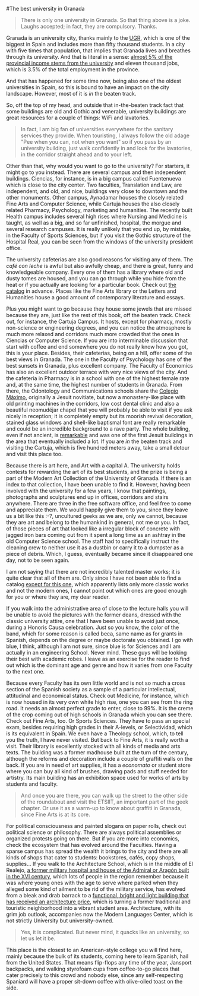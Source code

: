 #The best university in Granada

>There is only one university in Granada. So that thing above is a joke. Laughs accepted; in fact, they are compulsory. Thanks.

Granada is an university city, thanks mainly to the [UGR](http://ugr.university), which is one of the biggest in Spain and includes more than fifty thousand students. In a city with five times that population, that implies that Granada lives and breathes through its university. And that is literal in a sense: [almost 5% of the provincial income stems from the university](http://www.ideal.es/granada/v/20120503/granada/motores-granada-20120503.html) and eleven thousand jobs, which is 3.5% of the total employment in the province.

And that has happened for some time now, being also one of the oldest universities in Spain, so this is bound to have an impact on the city landscape. However, most of it is *in* the beaten track. 

So, off the top of my head, and outside that in-the-beaten track fact that some buildings are old and Gothic and venerable, university buildings are great resources for a couple of things: WiFi and lavatories.

>In fact, I am big fan of universities everywhere for the sanitary services they provide. When touristing, I always follow the old adage "Pee when you can, not when you want" so if you pass by an university building, just walk confidently in and look for the lavatories, in the corridor straight ahead and to your left.

Other than that, why would you want to go to the university? For starters, it might go to you instead. There are several campus and then independent buildings. Ciencias, for instance, is in a big campus called Fuentenueva which is close to the city center. Two faculties, Translation and Law, are independent, and old, and nice, buildings very close to downtown and the other monuments. Other campus, Aynadamar houses the closely related Fine Arts and Computer Science, while Cartuja houses the also closely related Pharmacy, Psychology, marketing and humanities. The recently built Health campus includes several high rises where Nursing and Medicine is taught, as well as a big, and so far unfinished, hospital, the morgue and several research campuses. It is really unlikely that you end up, by mistake, in the Faculty of Sports Sciences, but if you visit the Gothic structure of the Hospital Real, you can be seen from the windows of the university president office.

The university cafeterias are also good reasons for visiting any of them. The *café con leche* is awful but also awfully cheap, and there is great, funny and knowledgeable company. Every one of them has a library where old and dusty tomes are housed, and you can go through while you hide from the heat or if you actually are looking for a particular book. Check out [the catalog](http://biblioteca.ugr.es/pages/catalogo) in advance. Places like the Fine Arts library or the Letters and Humanities house a good amount of contemporary literature and essays.

Plus you might want to go because they house some jewels that are missed because they are, just like the rest of this book, off the beaten track. Check out, for instance, the Cartuja Campus. It hosts, except for pharmacy, mostly non-science or engineering degrees, and you can notice the atmosphere is much more relaxed and corridors much more crowded that the ones in Ciencias or Computer Science. If you are into interminable discussion that start with coffee and end somewhere you do not really know how you got, this is your place. Besides, their cafeterias, being on a hill, offer some of the best views in Granada. The one in the Faculty of Psychology has one of the best sunsets in Granada, plus excellent company. The Faculty of Economics has also an excellent outdoor terrace with very nice views of the city. And the cafeteria in Pharmacy is in a school with one of the highest female rate and, at the same time, the highest number of students in Granada. From there, the Odontology and Communications schools share the [Colegio Máximo](http://fcd.ugr.es/pages/facultad/colegio), originally a Jesuit novitiate, but now a monastery-like place with old printing machines in the corridors, low cost dental clinic and also a beautiful neomudéjar chapel that you will probably be able to visit if you ask nicely in reception; it is completely empty but its moorish revival decoration, stained glass windows and shell-like baptismal font are really remarkable and could be an incredible background to a rave party. The whole building, even if not ancient, is [remarkable](http://lastresgranadas.blogspot.com.es/2012/04/colegio-maximo-de-los-jesuitas-en.html) and was one of the first Jesuit buildings in the area that eventually included a lot. If you are *in* the beaten track and visiting the Cartuja, which is five hundred meters away, take a small detour and visit this place too.

Because there is art here, and Art with a capital A. The university holds contests for rewarding the art of its best students, and the prize is being a part of the Modern Art Collection of the University of Granada. If there is an index to that collection, I have been unable to find it. However, having been involved with the university for a few years, I know that paintings, photographs and sculptures end up in offices, corridors and stairs anywhere. There are three in the free software office, and feel free to come and appreciate them. We would happily give them to you, since they leave us a bit like this :-?, uncultured geeks as we are, only we cannot, because they are art and belong to the humankind in general, not me or you. In fact, of those pieces of art that looked like a irregular block of concrete with jagged iron bars coming out from it spent a long time as an ashtray in the old Computer Science school. The staff had to specifically instruct the cleaning crew to neither use it as a dustbin or carry it to a dumpster as a piece of debris. Which, I guess, eventually became since it disappeared one day, not to be seen again.

I am not saying that there are not incredibly talented master works; it is quite clear that all of them are. Only since I have not been able to find a catalog [except for this one](http://patrimonio3d.ugr.es/index.php/granada/pintura), which apparently lists only more classic works and not the modern ones, I cannot point out which ones are good enough for you or where they are, my dear reader.

If you walk into the administrative area of close to the lecture halls you will be unable to avoid the pictures with the former deans, dressed with the classic university attire, one that I have been unable to avoid just once, during a Honoris Causa celebration. Just so you know, the color of the band, which for some reason is called beca, same name as for grants in Spanish, depends on the degree or maybe doctorate you obtained. I go with blue, I think, although I am not sure, since blue is for Sciences and I am actually in an engineering School. Never mind. These guys will be looking their best with academic robes. I leave as an exercise for the reader to find out which is the dominant age and genre and how it varies from one Faculty to the next one.

Because every Faculty has its own little world and is not so much a cross section of the Spanish society as a sample of a particular intellectual, attitudinal and economical status. Check out Medicine, for instance, which is now housed in its very own white high rise, one you can see from the ring road. It needs an almost perfect grade to enter, close to 99%. It is the creme of the crop coming out of high schools in Granada which you can see there. Check out Fine Arts, too. Or Sports Sciences. They have to pass an special exam, besides requiring high grades in their A-levels, or Selectividad, which is its equivalent in Spain. We even have a Theology school, which, to tell you the truth, I have never visited. But back to Fine Arts, it is really worth a visit. Their library is excellently stocked with all kinds of media and arts texts. The building was a former madhouse built at the turn of the century, although the reforms and decoration include a couple of graffiti walls on the back. If you are in need of art supplies, it has a *economato* or student store where you can buy all kind of brushes, drawing pads and stuff needed for artistry. Its main building has an exhibition space used for works of arts by students and faculty.

>And once you are there, you can walk up the street to the other side of the roundabout and visit the ETSIIT, an important part of the geek chapter. Or use it as a warm-up to know about graffiti in Granada, since Fine Arts is at its core. 

For political consciousness and painted slogans on paper rolls, check out political science or philosophy. There are always political assemblies or organized protests going on there. But if you are more into economics, check the ecosystem that has evolved around the Faculties. Having a sparse campus has spread the wealth it brings to the city and there are all kinds of shops that cater to students: bookstores, cafés, copy shops, supplies... If you walk to the Architecture School, which is in the middle of El Realejo, [a former military hospital and house of the Admiral or Aragón built in the XVI century](https://prezi.com/r-rgq3hih_22/el-hospital-militar-de-granada-antiguo-palacio-del-almirant/), which lots of people in the region remember because it was where young ones with the age to serve where parked when they alleged some kind of ailment to be rid of the military service, has evolved from a bleak and drab barrack to a [functional, bright and light building that has received an architecture price](https://minutosdearquitectura.wordpress.com/2015/06/19/premio-arquitectura-2015-para-la-rehabilitacion-del-antiguo-hospital-militar-de-granada-de-victor-lopez-cotelo/), which is turning a former traditional and touristic neighborhood into a vibrant student area. Architecture, with its grim job outlook, accompanies now the Modern Languages Center, which is not strictly University but university-owned.

>Yes, it is complicated. But never mind, it quacks like an university, so let us let it be.

This place is the closest to an American-style college you will find here, mainly because the bulk of its students, coming here to learn Spanish, hail from the United States. That means flip-flops any time of the year, Jansport backpacks, and walking styrofoam cups from coffee-to-go places that cater precisely to this crowd and nobody else, since any self-respecting Spaniard will have a proper sit-down coffee with olive-oiled toast on the side.






